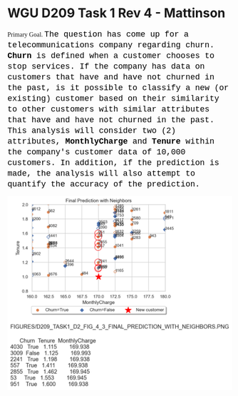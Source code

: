 # WGU D209 Task 1 Rev 4 - Mattinson

<div style="font-family:Impact;">Primary Goal. <span style="font-family: 'Courier New';font-size: 18px;color: #000000;line-height: 24px;">The question has come up for a telecommunications company regarding churn. <b>Churn</b> is defined when a customer chooses to stop services. If the company has data on customers that have and have not churned in the past, is it possible to classify a new (or existing) customer based on their similarity to other customers with similar attributes that have and have not churned in the past. This analysis will consider two (2) attributes, <b>MonthlyCharge</b> and <b>Tenure</b> within the company's customer data of 10,000 customers. In addition, if the prediction is made, the analysis will also attempt to quantify the accuracy of the prediction.</span></div>


![](figures\D209_TASK1_D2_FIG_4_3_FINAL_PREDICTION_WITH_NEIGHBORS.PNG)